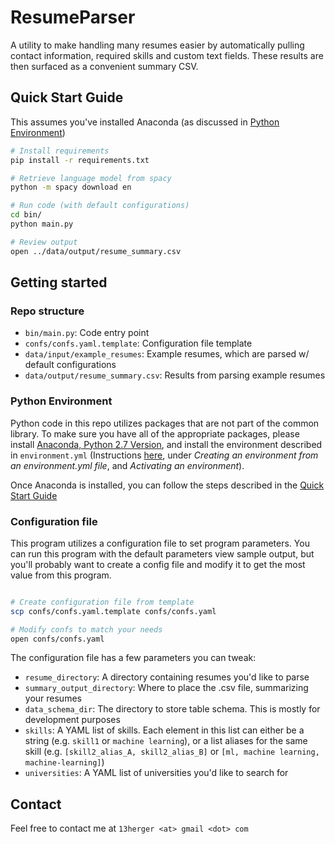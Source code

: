 # ResumeParser

A utility to make handling many resumes easier by automatically pulling contact information, required skills and custom text fields. These results are then surfaced as a convenient summary CSV.

## Quick Start Guide

This assumes you've installed Anaconda (as discussed in [Python Environment](#python-environment))

```bash
# Install requirements
pip install -r requirements.txt

# Retrieve language model from spacy
python -m spacy download en

# Run code (with default configurations)
cd bin/
python main.py

# Review output
open ../data/output/resume_summary.csv

```

## Getting started

### Repo structure

 - `bin/main.py`: Code entry point
 - `confs/confs.yaml.template`: Configuration file template
 - `data/input/example_resumes`: Example resumes, which are parsed w/ default configurations
 - `data/output/resume_summary.csv`: Results from parsing example resumes

### Python Environment

Python code in this repo utilizes packages that are not part of the common library. To make sure you have all of the appropriate packages, please install [Anaconda, Python 2.7 Version](https://www.continuum.io/downloads), and install the environment described in `environment.yml` (Instructions [here](http://conda.pydata.org/docs/using/envs.html), under *Creating an environment from an environment.yml file*, and *Activating an environment*).

Once Anaconda is installed, you can follow the steps described in the [Quick Start Guide](quick-start-guide)

### Configuration file

This program utilizes a configuration file to set program parameters. You can run this program with the default
parameters view sample output, but you'll probably want to create a config file and modify it to get the most value
from this program.

```bash

# Create configuration file from template
scp confs/confs.yaml.template confs/confs.yaml

# Modify confs to match your needs
open confs/confs.yaml
```

The configuration file has a few parameters you can tweak:
 - `resume_directory`: A directory containing resumes you'd like to parse
 - `summary_output_directory`: Where to place the .csv file, summarizing your resumes
 - `data_schema_dir`: The directory to store table schema. This is mostly for development purposes
 - `skills`: A YAML list of skills. Each element in this list can either be a string (e.g. `skill1` or
 `machine learning`), or a list aliases for the same skill (e.g. `[skill2_alias_A, skill2_alias_B]` or `[ml,
 machine learning, machine-learning]`)
 - `universities`: A YAML list of universities you'd like to search for

## Contact
Feel free to contact me at `13herger <at> gmail <dot> com`
